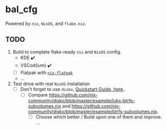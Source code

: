 # bal_cfg

Powered by `nix`, `NixOS`, and `flake.nix`.

## TODO

1. Build to complete flake-ready `nix` and `NixOS` config.
   - KDE ✔️
   - VSCod(ium) ✔️
   - [ ] Flatpak with [`nix-flatpak`](https://github.com/gmodena/nix-flatpak)
   - ...
2. Test drive with real `NixOS` installation
   - [ ] Don't forget to use `disko`, [Quickstart Guide, here](https://github.com/nix-community/disko/blob/master/docs/quickstart.md),.
     - [ ] Compare <https://github.com/nix-community/disko/blob/master/example/luks-btrfs-subvolumes.nix> and <https://github.com/nix-community/disko/blob/master/example/btrfs-subvolumes.nix>.
       - [ ] Choose which better / Build upon one of them and improve.
...
